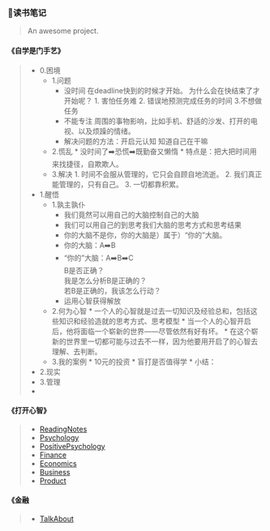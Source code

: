### 📝读书笔记

> An awesome project.

#### 《自学是门手艺》
> * 0.困境
> 	* 1.问题
> 		* 没时间 
> 				在deadline快到的时候才开始。
> 				为什么会在快结束了才开始呢？
> 						1. 害怕任务难
> 						2. 错误地预测完成任务的时间
> 						3.不想做任务
> 		* 不能专注
> 				周围的事物影响，比如手机、舒适的沙发、打开的电视、以及烦躁的情绪。
> 		* 解决问题的方法：开启元认知
> 				知道自己在干嘛
> 	* 2.慌乱
> 			* 没时间了➡️恐慌➡️既勤奋又懒惰
> 			* 特点是：把大把时间用来找捷径，自欺欺人。
> 	* 3.解决
> 			1. 时间不会服从管理的，它只会自顾自地流逝。
> 			2. 我们真正能管理的，只有自己。
> 			3. 一切都靠积累。
> * 1.醒悟
> 	* 1.孰主孰仆
> 		* 我们竟然可以用自己的大脑控制自己的大脑
> 		* 我们可以用自己的到思考我们大脑的思考方式和思考结果
> 		* 你的大脑不是你，你的大脑是）属于）“你的”大脑。
> 		* 你的大脑：A➡️B
> 		* “你的”大脑：A➡️B➡️C <br/> B是否正确？<br/> 我是怎么分析B是正确的？<br/> 若B是正确的，我该怎么行动？
> 		* 运用心智获得解放
> 	* 2.何为心智
> 			* 一个人的心智就是过去一切知识及经验总和，包括这些知识和经验造就的思考方式、思考模型
> 			* 当一个人的心智开启后，他将面临一个崭新的世界——尽管依然有好有坏。
> 			* 在这个崭新的世界里一切都可能与过去不一样，因为他要用开启了的心智去理解、去判断。
> 	* 3.我的案例
> 			* 10元的投资
> 			* 盲打是否值得学
> 			* 小结：
> * 2.现实
> * 3.管理
> * 

#### 《打开心智》
> * [ReadingNotes](https://3ty.top/notes/ReadingNotes/#/)
> * [Psychology](https://3ty.top/notes/Psychology/#/)
> * [PositivePsychology](https://3ty.top/notes/PositivePsychology/#/)
> * [Finance](https://3ty.top/notes/Finance/#/)
> * [Economics](https://3ty.top/notes/Economics/#/)
> * [Business](https://3ty.top/notes/Business/#/)
> * [Product](https://3ty.top/notes/Product/#/)

#### 《金融
> * [TalkAbout](https://3ty.top/life/TalkAbout/#/)













